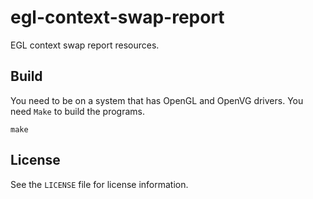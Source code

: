 # egl-context-swap-report

EGL context swap report resources.

## Build

You need to be on a system that has OpenGL and OpenVG drivers. You need `Make`
to build the programs.

```shell
make
```

## License

See the `LICENSE` file for license information.
